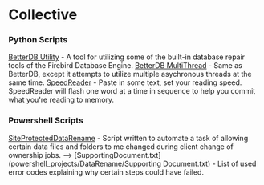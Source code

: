 # Collective


### Python Scripts
[BetterDB Utility](/python_projects/betterdb_utility.py) - A tool for utilizing some of the built-in database repair tools of the Firebird Database Engine. 
[BetterDB MultiThread](/python_projects/betterdb_multithread_wip.py) - Same as BetterDB, except it attempts to utilize multiple asychronous threads at the same time. 
[SpeedReader](/python_projects/speedreader_v3.py) - Paste in some text, set your reading speed. SpeedReader will flash one word at a time in sequence to help you commit what you're reading to memory.


### Powershell Scripts
[SiteProtectedDataRename](powershell_projects/DataRename/SiteCodeProtectedDataRename.ps1) - Script written to automate  a task of allowing certain data files and folders to me changed during client change of ownership jobs. 
--> [SupportingDocument.txt](powershell_projects/DataRename/Supporting Document.txt) - List of used error codes explaining why certain steps could have failed.